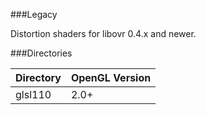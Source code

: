 ###Legacy

Distortion shaders for libovr 0.4.x and newer.

###Directories


| Directory     | OpenGL Version 	|
|-----------	|----------------	|
| glsl110   	| 2.0+           	|
